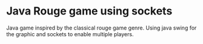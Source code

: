 # Java Rouge game using sockets
Java game inspired by the classical rouge game genre. Using java swing for the graphic and sockets to enable multiple players.
